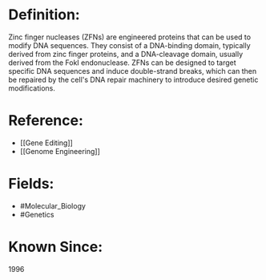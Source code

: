 

# Definition:
Zinc finger nucleases (ZFNs) are engineered proteins that can be used to modify DNA sequences. They consist of a DNA-binding domain, typically derived from zinc finger proteins, and a DNA-cleavage domain, usually derived from the FokI endonuclease. ZFNs can be designed to target specific DNA sequences and induce double-strand breaks, which can then be repaired by the cell's DNA repair machinery to introduce desired genetic modifications.

# Reference:
- [[Gene Editing]]
- [[Genome Engineering]]

# Fields: 
- #Molecular_Biology
- #Genetics

# Known Since:
1996

